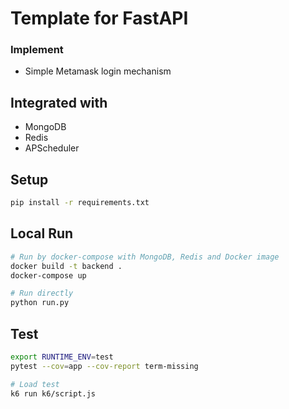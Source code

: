 # Template for FastAPI 

### Implement

- Simple Metamask login mechanism

## Integrated with 
- MongoDB
- Redis
- APScheduler 


## Setup

```bash
pip install -r requirements.txt
```
## Local Run
```bash
# Run by docker-compose with MongoDB, Redis and Docker image
docker build -t backend .
docker-compose up

# Run directly
python run.py
```
## Test
```bash
export RUNTIME_ENV=test
pytest --cov=app --cov-report term-missing

# Load test
k6 run k6/script.js
```
